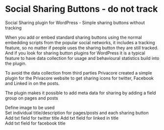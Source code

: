 # Social Sharing Buttons - do not track 
Social Sharing plugin for WordPress - Simple sharing buttons without tracking  

When you add or embed standard sharing buttons using the normal embedding scripts from the popular social networks, it includes a tracking feature, so no matter if people uses the sharing button they are still tracked. And if you look for sharing button plugins for WordPress it is a typical feature to have data collection for usage and behavioural statistics build into the plugin.

To avoid the data collection from third parties Privacore created a simple plugin for the Privacore website to get sharing icons for twitter, Facebook and Linked in on the posts. 

The plugin makes it possible to add meta data for sharing by adding a field group on pages and posts

Define image to be used  
Set individual title/description for pages/posts and each sharing button  
Add txt field for twitter title 
Add txt field for linked in title   
Add txt field for facebook title


